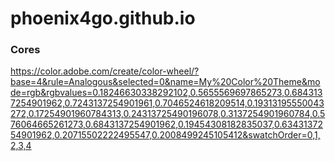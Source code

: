 # phoenix4go.github.io

### Cores
https://color.adobe.com/create/color-wheel/?base=4&rule=Analogous&selected=0&name=My%20Color%20Theme&mode=rgb&rgbvalues=0.18246630338292102,0.5655569697865273,0.6843137254901962,0.7243137254901961,0.7046524618209514,0.19313195550043272,0.17254901960784313,0.24313725490196078,0.3137254901960784,0.576064665261273,0.6843137254901962,0.19454308182835037,0.6343137254901962,0.20715502222495547,0.2008499245105412&swatchOrder=0,1,2,3,4